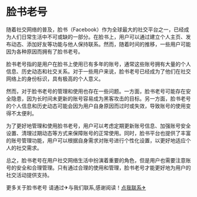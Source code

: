 # 脸书老号

随着社交网络的普及，脸书（Facebook）作为全球最大的社交平台之一，已经成为人们日常生活中不可或缺的一部分。在脸书上，用户可以通过建立个人主页、发布动态、添加好友等功能与他人保持联系。然而，随着时间的推移，一些用户可能因为各种原因而拥有了脸书老号。

脸书老号指的是用户在脸书上使用已有多年的账号，通常这些账号拥有大量的个人信息、历史动态和社交关系。对于一些用户来说，脸书老号已经成为了他们在社交网络上的身份标识，具有极高的个人意义。

然而，对于脸书老号的管理和使用也存在一些问题。一方面，脸书老号可能存在安全隐患，因为长时间未更新的账号容易成为黑客攻击的目标。另一方面，脸书老号的个人信息和历史动态可能会因为用户自身原因而过时或失效，导致账号的使用变得不太便利。

为了更好地管理和使用脸书老号，用户可以考虑定期更新账号信息、加强账号安全设置、清理过期动态等方式来保障账号的正常使用。同时，脸书平台也提供了丰富的账号管理功能，用户可以根据自身需求对账号进行个性化设置，以更好地适应个人的社交需求。

总之，脸书老号在用户社交网络生活中扮演着重要的角色，但是用户也需要注意账号的安全和合理管理。只有通过合理的使用和管理，脸书老号才能更好地为用户的社交活动提供支持。

更多关于脸书老号 请通过✈与我们联系,感谢阅读！[点我联系✈](https://hk.k02.cc)